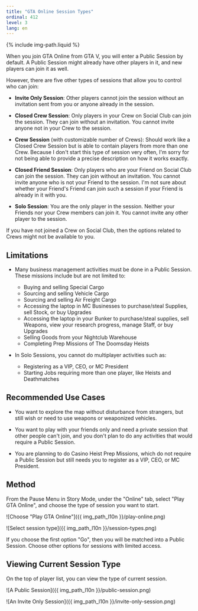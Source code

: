 ```yaml
---
title: "GTA Online Session Types"
ordinal: 412
level: 3
lang: en
---
```

{% include img-path.liquid %}

When you join GTA Online from GTA V, you will enter a Public Session by
default. A Public Session might already have other players in it, and new
players can join it as well.

However, there are five other types of sessions that allow you to control who
can join:

- **Invite Only Session**: Other players cannot join the session without an
  invitation sent from you or anyone already in the session.

- **Closed Crew Session**: Only players in your Crew on Social Club can join
  the session. They can join without an invitation. You cannot invite anyone
  not in your Crew to the session.

- **Crew Session** (with customizable number of Crews): Should work like a
  Closed Crew Session but is able to contain players from more than one Crew.
  Because I don't start this type of session very often, I'm sorry for not
  being able to provide a precise description on how it works exactly.

- **Closed Friend Session**: Only players who are your Friend on Social Club
  can join the session. They can join without an invitation. You cannot invite
  anyone who is not your Friend to the session. I'm not sure about whether your
  Friend's Friend can join such a session if your Friend is already in it with
  you.

- **Solo Session**: You are the only player in the session. Neither your
  Friends nor your Crew members can join it. You cannot invite any other player
  to the session.

If you have not joined a Crew on Social Club, then the options related to Crews
might not be available to you.

## Limitations

- Many business management activities must be done in a Public Session. These
  missions include but are not limited to:
  - Buying and selling Special Cargo
  - Sourcing and selling Vehicle Cargo
  - Sourcing and selling Air Freight Cargo
  - Accessing the laptop in MC Businesses to purchase/steal Supplies, sell
    Stock, or buy Upgrades
  - Accessing the laptop in your Bunker to purchase/steal supplies, sell
    Weapons, view your research progress, manage Staff, or buy Upgrades
  - Selling Goods from your Nightclub Warehouse
  - Completing Prep Missions of The Doomsday Heists

- In Solo Sessions, you cannot do multiplayer activities such as:
  - Registering as a VIP, CEO, or MC President
  - Starting Jobs requiring more than one player, like Heists and Deathmatches

## Recommended Use Cases

- You want to explore the map without disturbance from strangers, but still
  wish or need to use weapons or weaponized vehicles.

- You want to play with your friends only and need a private session that other
  people can't join, and you don't plan to do any activities that would require
  a Public Session.

- You are planning to do Casino Heist Prep Missions, which do not require a
  Public Session but still needs you to register as a VIP, CEO, or MC
  President.

## Method

From the Pause Menu in Story Mode, under the "Online" tab, select "Play GTA
Online", and choose the type of session you want to start.

![Choose "Play GTA Online"]({{ img_path_l10n }}/play-online.png)

![Select session type]({{ img_path_l10n }}/session-types.png)

If you choose the first option "Go", then you will be matched into a Public
Session. Choose other options for sessions with limited access.

## Viewing Current Session Type

On the top of player list, you can view the type of current session.

![A Public Session]({{ img_path_l10n }}/public-session.png)

![An Invite Only
Session]({{ img_path_l10n }}/invite-only-session.png)
